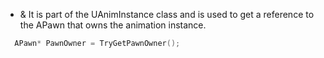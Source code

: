 - & It is part of the UAnimInstance class and is used to get a reference to the APawn that owns the animation instance.
```cpp
  APawn* PawnOwner = TryGetPawnOwner();
```